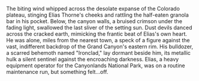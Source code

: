 The biting wind whipped across the desolate expanse of the Colorado plateau, stinging Elias Thorne's cheeks and rattling the half-eaten granola bar in his pocket.  Below, the canyon walls, a bruised crimson under the fading light, swallowed the last sliver of the setting sun.  Dust devils danced across the cracked earth, mimicking the frantic beat of Elias's own heart.  He was alone, miles from the nearest town, a speck of a figure against the vast, indifferent backdrop of the Grand Canyon's eastern rim.  His bulldozer, a scarred behemoth named "Ironclad," lay dormant beside him, its metallic hulk a silent sentinel against the encroaching darkness.  Elias, a heavy equipment operator for the Canyonlands National Park, was on a routine maintenance run, but something felt…off.
